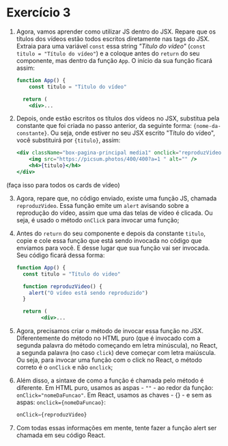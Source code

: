 # Exercício 3

1. Agora, vamos aprender como utilizar JS dentro do JSX. Repare que os títulos dos vídeos estão todos escritos diretamente nas tags do JSX. Extraia para uma variável `const` essa string *"Título do vídeo"*  (`const titulo = "Título do vídeo"`) e a coloque antes do `return` do seu componente, mas dentro da função `App`. O início da sua função ficará assim:
    
    ```jsx
    function App() {
    	const titulo = "Titulo do vídeo"
    
      return (
        <div>...
    ```
    
2. Depois, onde estão escritos os títulos dos vídeos no JSX, substitua pela constante que foi criada no passo anterior, da seguinte forma: `{nome-da-constante}`. Ou seja, onde estiver no seu JSX escrito "Título do vídeo", você substituirá por `{titulo}`, assim: 
    
    ```jsx
    <div className="box-pagina-principal media1" onclick="reproduzVideo()">
        <img src="https://picsum.photos/400/400?a=1 " alt="" />
        <h4>{titulo}</h4>
    </div>
    ```
    
(faça isso para todos os cards de vídeo)
    
3. Agora, repare que, no código enviado, existe uma função JS, chamada `reproduzVideo`.
Essa função emite um `alert` avisando sobre a reprodução do vídeo, assim que uma das telas de vídeo é clicada. Ou seja, é usado o método `onClick` para invocar uma função;
    
    
4. Antes do `return` do seu componente e depois da constante `titulo`, copie e cole essa função que está sendo invocada no código que enviamos para você. E desse lugar que sua função vai ser invocada. Seu código ficará dessa forma:
    
    ```jsx
    function App() {
      const titulo = "Título do video"
    
      function reproduzVideo() {
        alert("O vídeo está sendo reproduzido")
      }
    
      return (
    		<div>...
    ```
    
5.  Agora, precisamos criar o método de invocar essa função no JSX. Diferentemente do método no HTML puro (que é invocado com a segunda palavra do método começando em letra minúscula), no React, a segunda palavra (no caso `click`) deve começar com letra maiúscula. Ou seja, para invocar uma função com o click no React, o método correto é o `onClick` e não `onclick`;
    
    
6. Além disso, a sintaxe de como a função é chamada pelo método é diferente. Em HTML puro, usamos as aspas - `""` - ao redor da função: `onClick="nomeDaFuncao"`. Em React, usamos as chaves - {} - e sem as aspas: `onclick={nomeDaFuncao}`:
    
    ```jsx
    onClick={reproduzVideo}
    ```
    
7. Com todas essas informações em mente, tente fazer a função alert ser chamada em seu código React.